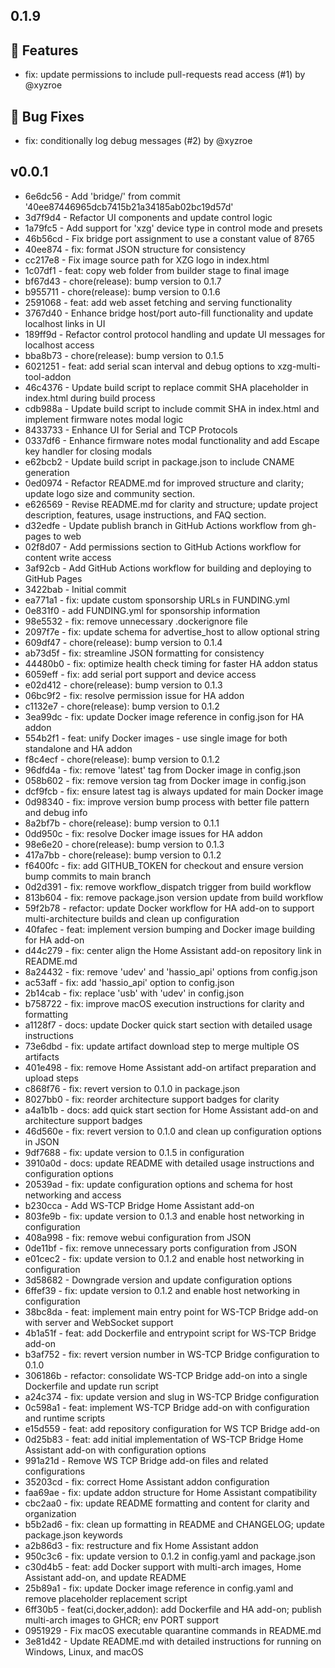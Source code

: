 ## 0.1.9

## 🚀 Features

- fix: update permissions to include pull-requests read access (#1) by @xyzroe

## 🐛 Bug Fixes

- fix: conditionally log debug messages (#2) by @xyzroe

## v0.0.1

- 6e6dc56 - Add 'bridge/' from commit '40ee87446965dcb7415b21a34185ab02bc19d57d'
- 3d7f9d4 - Refactor UI components and update control logic
- 1a79fc5 - Add support for 'xzg' device type in control mode and presets
- 46b56cd - Fix bridge port assignment to use a constant value of 8765
- 40ee874 - fix: format JSON structure for consistency
- cc217e8 - Fix image source path for XZG logo in index.html
- 1c07df1 - feat: copy web folder from builder stage to final image
- bf67d43 - chore(release): bump version to 0.1.7
- b955711 - chore(release): bump version to 0.1.6
- 2591068 - feat: add web asset fetching and serving functionality
- 3767d40 - Enhance bridge host/port auto-fill functionality and update localhost links in UI
- 189ff9d - Refactor control protocol handling and update UI messages for localhost access
- bba8b73 - chore(release): bump version to 0.1.5
- 6021251 - feat: add serial scan interval and debug options to xzg-multi-tool-addon
- 46c4376 - Update build script to replace commit SHA placeholder in index.html during build process
- cdb988a - Update build script to include commit SHA in index.html and implement firmware notes modal logic
- 8433733 - Enhance UI for Serial and TCP Protocols
- 0337df6 - Enhance firmware notes modal functionality and add Escape key handler for closing modals
- e62bcb2 - Update build script in package.json to include CNAME generation
- 0ed0974 - Refactor README.md for improved structure and clarity; update logo size and community section.
- e626569 - Revise README.md for clarity and structure; update project description, features, usage instructions, and FAQ section.
- d32edfe - Update publish branch in GitHub Actions workflow from gh-pages to web
- 02f8d07 - Add permissions section to GitHub Actions workflow for content write access
- 3af92cb - Add GitHub Actions workflow for building and deploying to GitHub Pages
- 3422bab - Initial commit
- ea771a1 - fix: update custom sponsorship URLs in FUNDING.yml
- 0e831f0 - add FUNDING.yml for sponsorship information
- 98e5532 - fix: remove unnecessary .dockerignore file
- 2097f7e - fix: update schema for advertise_host to allow optional string
- 609df47 - chore(release): bump version to 0.1.4
- ab73d5f - fix: streamline JSON formatting for consistency
- 44480b0 - fix: optimize health check timing for faster HA addon status
- 6059eff - fix: add serial port support and device access
- e02d412 - chore(release): bump version to 0.1.3
- 06bc9f2 - fix: resolve permission issue for HA addon
- c1132e7 - chore(release): bump version to 0.1.2
- 3ea99dc - fix: update Docker image reference in config.json for HA addon
- 554b2f1 - feat: unify Docker images - use single image for both standalone and HA addon
- f8c4ecf - chore(release): bump version to 0.1.2
- 96dfd4a - fix: remove 'latest' tag from Docker image in config.json
- 058b602 - fix: remove version tag from Docker image in config.json
- dcf9fcb - fix: ensure latest tag is always updated for main Docker image
- 0d98340 - fix: improve version bump process with better file pattern and debug info
- 8a2bf7b - chore(release): bump version to 0.1.1
- 0dd950c - fix: resolve Docker image issues for HA addon
- 98e6e20 - chore(release): bump version to 0.1.3
- 417a7bb - chore(release): bump version to 0.1.2
- f6400fc - fix: add GITHUB_TOKEN for checkout and ensure version bump commits to main branch
- 0d2d391 - fix: remove workflow_dispatch trigger from build workflow
- 813b604 - fix: remove package.json version update from build workflow
- 59f2b78 - refactor: update Docker workflow for HA add-on to support multi-architecture builds and clean up configuration
- 40fafec - feat: implement version bumping and Docker image building for HA add-on
- d44c279 - fix: center align the Home Assistant add-on repository link in README.md
- 8a24432 - fix: remove 'udev' and 'hassio_api' options from config.json
- ac53aff - fix: add 'hassio_api' option to config.json
- 2b14cab - fix: replace 'usb' with 'udev' in config.json
- b758722 - fix: improve macOS execution instructions for clarity and formatting
- a1128f7 - docs: update Docker quick start section with detailed usage instructions
- 73e6dbd - fix: update artifact download step to merge multiple OS artifacts
- 401e498 - fix: remove Home Assistant add-on artifact preparation and upload steps
- c868f76 - fix: revert version to 0.1.0 in package.json
- 8027bb0 - fix: reorder architecture support badges for clarity
- a4a1b1b - docs: add quick start section for Home Assistant add-on and architecture support badges
- 46d560e - fix: revert version to 0.1.0 and clean up configuration options in JSON
- 9df7688 - fix: update version to 0.1.5 in configuration
- 3910a0d - docs: update README with detailed usage instructions and configuration options
- 20539ad - fix: update configuration options and schema for host networking and access
- b230cca - Add WS-TCP Bridge Home Assistant add-on
- 803fe9b - fix: update version to 0.1.3 and enable host networking in configuration
- 408a998 - fix: remove webui configuration from JSON
- 0de11bf - fix: remove unnecessary ports configuration from JSON
- e01cec2 - fix: update version to 0.1.2 and enable host networking in configuration
- 3d58682 - Downgrade version and update configuration options
- 6ffef39 - fix: update version to 0.1.2 and enable host networking in configuration
- 38bc8da - feat: implement main entry point for WS-TCP Bridge add-on with server and WebSocket support
- 4b1a51f - feat: add Dockerfile and entrypoint script for WS-TCP Bridge add-on
- b3af752 - fix: revert version number in WS-TCP Bridge configuration to 0.1.0
- 306186b - refactor: consolidate WS-TCP Bridge add-on into a single Dockerfile and update run script
- a24c374 - fix: update version and slug in WS-TCP Bridge configuration
- 0c598a1 - feat: implement WS-TCP Bridge add-on with configuration and runtime scripts
- e15d559 - feat: add repository configuration for WS TCP Bridge add-on
- 0d25b83 - feat: add initial implementation of WS-TCP Bridge Home Assistant add-on with configuration options
- 991a21d - Remove WS TCP Bridge add-on files and related configurations
- 35203cd - fix: correct Home Assistant addon configuration
- faa69ae - fix: update addon structure for Home Assistant compatibility
- cbc2aa0 - fix: update README formatting and content for clarity and organization
- b5b2ad6 - fix: clean up formatting in README and CHANGELOG; update package.json keywords
- a2b86d3 - fix: restructure and fix Home Assistant addon
- 950c3c6 - fix: update version to 0.1.2 in config.yaml and package.json
- c30d4b5 - feat: add Docker support with multi-arch images, Home Assistant add-on, and update README
- 25b89a1 - fix: update Docker image reference in config.yaml and remove placeholder replacement script
- 6ff30b5 - feat(ci,docker,addon): add Dockerfile and HA add-on; publish multi-arch images to GHCR; env PORT support
- 0951929 - Fix macOS executable quarantine commands in README.md
- 3e81d42 - Update README.md with detailed instructions for running on Windows, Linux, and macOS
